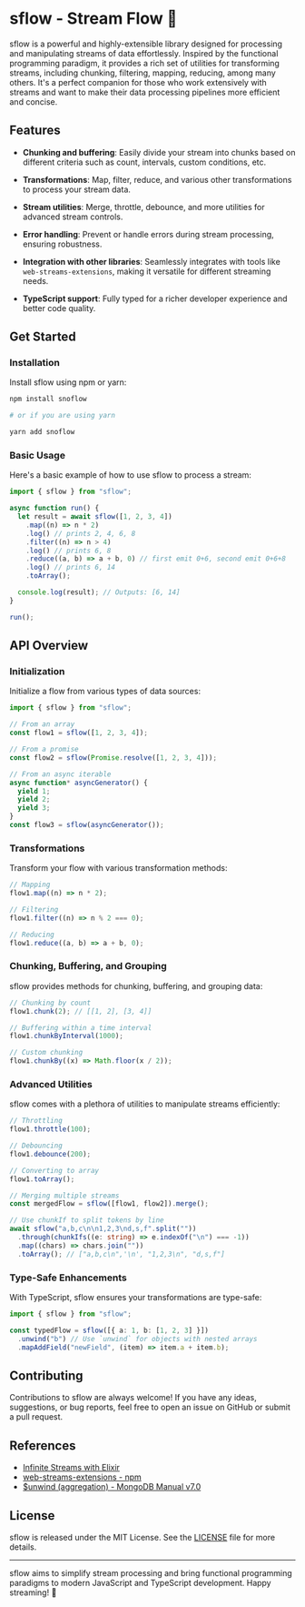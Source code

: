 # sflow - Stream Flow 🚀

sflow is a powerful and highly-extensible library designed for processing and manipulating streams of data effortlessly. Inspired by the functional programming paradigm, it provides a rich set of utilities for transforming streams, including chunking, filtering, mapping, reducing, among many others. It's a perfect companion for those who work extensively with streams and want to make their data processing pipelines more efficient and concise.

## Features

- **Chunking and buffering**: Easily divide your stream into chunks based on different criteria such as count, intervals, custom conditions, etc.

- **Transformations**: Map, filter, reduce, and various other transformations to process your stream data.

- **Stream utilities**: Merge, throttle, debounce, and more utilities for advanced stream controls.

- **Error handling**: Prevent or handle errors during stream processing, ensuring robustness.

- **Integration with other libraries**: Seamlessly integrates with tools like `web-streams-extensions`, making it versatile for different streaming needs.

- **TypeScript support**: Fully typed for a richer developer experience and better code quality.

## Get Started

### Installation

Install sflow using npm or yarn:

```sh
npm install snoflow

# or if you are using yarn

yarn add snoflow
```

### Basic Usage

Here's a basic example of how to use sflow to process a stream:

```typescript
import { sflow } from "sflow";

async function run() {
  let result = await sflow([1, 2, 3, 4])
    .map((n) => n * 2)
    .log() // prints 2, 4, 6, 8
    .filter((n) => n > 4)
    .log() // prints 6, 8
    .reduce((a, b) => a + b, 0) // first emit 0+6, second emit 0+6+8
    .log() // prints 6, 14
    .toArray();

  console.log(result); // Outputs: [6, 14]
}

run();
```

## API Overview

### Initialization

Initialize a flow from various types of data sources:

```typescript
import { sflow } from "sflow";

// From an array
const flow1 = sflow([1, 2, 3, 4]);

// From a promise
const flow2 = sflow(Promise.resolve([1, 2, 3, 4]));

// From an async iterable
async function* asyncGenerator() {
  yield 1;
  yield 2;
  yield 3;
}
const flow3 = sflow(asyncGenerator());
```

### Transformations

Transform your flow with various transformation methods:

```typescript
// Mapping
flow1.map((n) => n * 2);

// Filtering
flow1.filter((n) => n % 2 === 0);

// Reducing
flow1.reduce((a, b) => a + b, 0);
```

### Chunking, Buffering, and Grouping

sflow provides methods for chunking, buffering, and grouping data:

```typescript
// Chunking by count
flow1.chunk(2); // [[1, 2], [3, 4]]

// Buffering within a time interval
flow1.chunkByInterval(1000);

// Custom chunking
flow1.chunkBy((x) => Math.floor(x / 2));
```

### Advanced Utilities

sflow comes with a plethora of utilities to manipulate streams efficiently:

```typescript
// Throttling
flow1.throttle(100);

// Debouncing
flow1.debounce(200);

// Converting to array
flow1.toArray();

// Merging multiple streams
const mergedFlow = sflow([flow1, flow2]).merge();

// Use chunkIf to split tokens by line
await sflow("a,b,c\n\n1,2,3\nd,s,f".split(""))
  .through(chunkIfs((e: string) => e.indexOf("\n") === -1))
  .map((chars) => chars.join(""))
  .toArray(); // ["a,b,c\n",'\n', "1,2,3\n", "d,s,f"]
```

### Type-Safe Enhancements

With TypeScript, sflow ensures your transformations are type-safe:

```typescript
import { sflow } from "sflow";

const typedFlow = sflow([{ a: 1, b: [1, 2, 3] }])
  .unwind("b") // Use `unwind` for objects with nested arrays
  .mapAddField("newField", (item) => item.a + item.b);
```

## Contributing

Contributions to sflow are always welcome! If you have any ideas, suggestions, or bug reports, feel free to open an issue on GitHub or submit a pull request.

## References

- [Infinite Streams with Elixir](https://gist.github.com/mgwidmann/5e0cb590f12e2ca239564d07d7c2a572)
- [web-streams-extensions - npm]( https://www.npmjs.com/package/web-streams-extensions )
- [$unwind (aggregation) - MongoDB Manual v7.0]( https://www.mongodb.com/docs/manual/reference/operator/aggregation/unwind/ )

## License

sflow is released under the MIT License. See the [LICENSE](./LICENSE) file for more details.

---

sflow aims to simplify stream processing and bring functional programming paradigms to modern JavaScript and TypeScript development. Happy streaming! 🚀
